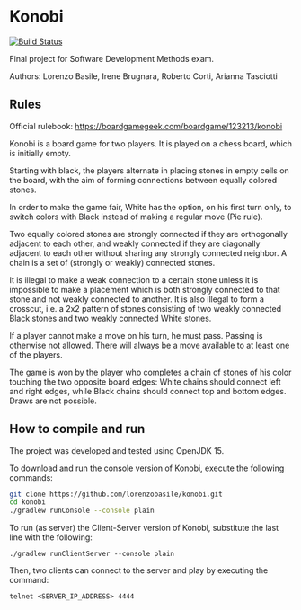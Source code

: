 # Konobi 

[![Build Status](https://travis-ci.com/lorenzobasile/konobi.svg?branch=main)](https://travis-ci.com/lorenzobasile/konobi)

Final project for Software Development Methods exam.

Authors: Lorenzo Basile, Irene Brugnara, Roberto Corti, Arianna Tasciotti

## Rules

Official rulebook: https://boardgamegeek.com/boardgame/123213/konobi

Konobi is a board game for two players. It is played on a chess board, which is initially empty.

Starting with black, the players alternate in placing stones in empty cells on the board, with the aim of forming connections between equally colored stones.

In order to make the game fair, White has the option, on his first turn only, to switch colors with Black instead of making a regular move (Pie rule).

Two equally colored stones are strongly connected if they are orthogonally adjacent to each other, and weakly connected if they are diagonally adjacent to each other without sharing any strongly connected neighbor. A chain is a set of (strongly or weakly) connected stones.

It is illegal to make a weak connection to a certain stone unless it is impossible to make a placement which is both strongly connected to that stone and not weakly connected to another. It is also illegal to form a crosscut, i.e. a 2x2 pattern of stones consisting of two weakly connected Black stones and two weakly connected White stones.

If a player cannot make a move on his turn, he must pass. Passing is otherwise not allowed. There will always be a move available to at least one of the players.

The game is won by the player who completes a chain of stones of his color touching the two opposite board edges: White chains should connect left and right edges, while Black chains should connect top and bottom edges. Draws are not possible.

## How to compile and run

The project was developed and tested using OpenJDK 15.

To download and run the console version of Konobi, execute the following commands:

```bash
git clone https://github.com/lorenzobasile/konobi.git
cd konobi
./gradlew runConsole --console plain
```

To run (as server) the Client-Server version of Konobi, substitute the last line with the following:

```shell
./gradlew runClientServer --console plain
```

Then, two clients can connect to the server and play by executing the command:

```shell
telnet <SERVER_IP_ADDRESS> 4444
```

